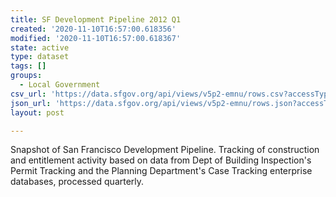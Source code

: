 ```yaml
---
title: SF Development Pipeline 2012 Q1
created: '2020-11-10T16:57:00.618356'
modified: '2020-11-10T16:57:00.618367'
state: active
type: dataset
tags: []
groups:
  - Local Government
csv_url: 'https://data.sfgov.org/api/views/v5p2-emnu/rows.csv?accessType=DOWNLOAD'
json_url: 'https://data.sfgov.org/api/views/v5p2-emnu/rows.json?accessType=DOWNLOAD'
layout: post

---
```

Snapshot of San Francisco Development Pipeline. Tracking of construction and entitlement activity based on data from Dept of Building Inspection's Permit Tracking and the Planning Department's Case Tracking enterprise databases, processed quarterly.
